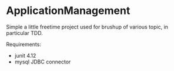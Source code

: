 # ApplicationManagement
Simple a little freetime project used for brushup of various topic, in particular TDD.

Requirements:
- junit 4.12
- mysql JDBC connector
